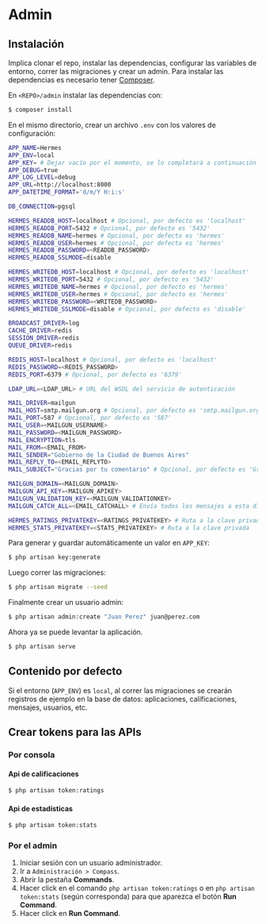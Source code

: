 # Admin

## Instalación

Implica clonar el repo, instalar las dependencias, configurar las variables de entorno, correr las migraciones y crear un admin. Para instalar las dependencias es necesario tener [Composer](https://getcomposer.org/).

En `<REPO>/admin` instalar las dependencias con:

```bash
$ composer install
```

En el mismo directorio, crear un archivo `.env` con los valores de configuración:

```bash
APP_NAME=Hermes
APP_ENV=local
APP_KEY= # Dejar vacío por el momento, se lo completará a continuación
APP_DEBUG=true
APP_LOG_LEVEL=debug
APP_URL=http://localhost:8000
APP_DATETIME_FORMAT='d/m/Y H:i:s'

DB_CONNECTION=pgsql

HERMES_READDB_HOST=localhost # Opcional, por defecto es 'localhost'
HERMES_READDB_PORT=5432 # Opcional, por defecto es '5432'
HERMES_READDB_NAME=hermes # Opcional, por defecto es 'hermes'
HERMES_READDB_USER=hermes # Opcional, por defecto es 'hermes'
HERMES_READDB_PASSWORD=<READDB_PASSWORD>
HERMES_READDB_SSLMODE=disable

HERMES_WRITEDB_HOST=localhost # Opcional, por defecto es 'localhost'
HERMES_WRITEDB_PORT=5432 # Opcional, por defecto es '5432'
HERMES_WRITEDB_NAME=hermes # Opcional, por defecto es 'hermes'
HERMES_WRITEDB_USER=hermes # Opcional, por defecto es 'hermes'
HERMES_WRITEDB_PASSWORD=<WRITEDB_PASSWORD>
HERMES_WRITEDB_SSLMODE=disable # Opcional, por defecto es 'disable'

BROADCAST_DRIVER=log
CACHE_DRIVER=redis
SESSION_DRIVER=redis
QUEUE_DRIVER=redis

REDIS_HOST=localhost # Opcional, por defecto es 'localhost'
REDIS_PASSWORD=<REDIS_PASSWORD>
REDIS_PORT=6379 # Opcional, por defecto es '6379'

LDAP_URL=<LDAP_URL> # URL del WSDL del servicio de autenticación

MAIL_DRIVER=mailgun
MAIL_HOST=smtp.mailgun.org # Opcional, por defecto es 'smtp.mailgun.org'
MAIL_PORT=587 # Opcional, por defecto es '587'
MAIL_USER=<MAILGUN_USERNAME>
MAIL_PASSWORD=<MAILGUN_PASSWORD>
MAIL_ENCRYPTION=tls
MAIL_FROM=<EMAIL_FROM>
MAIL_SENDER="Gobierno de la Ciudad de Buenos Aires"
MAIL_REPLY_TO=<EMAIL_REPLYTO>
MAIL_SUBJECT="Gracias por tu comentario" # Opcional, por defecto es 'Gracias por tu comentario'

MAILGUN_DOMAIN=<MAILGUN_DOMAIN>
MAILGUN_API_KEY=<MAILGUN_APIKEY>
MAILGUN_VALIDATION_KEY=<MAILGUN_VALIDATIONKEY>
MAILGUN_CATCH_ALL=<EMAIL_CATCHALL> # Envía todos los mensajes a esta dirección

HERMES_RATINGS_PRIVATEKEY=<RATINGS_PRIVATEKEY> # Ruta a la clave privada
HERMES_STATS_PRIVATEKEY=<STATS_PRIVATEKEY> # Ruta a la clave privada
```

Para generar y guardar automáticamente un valor en `APP_KEY`:

```bash
$ php artisan key:generate
```

Luego correr las migraciones:

```bash
$ php artisan migrate --seed
```

Finalmente crear un usuario admin:

```bash
$ php artisan admin:create "Juan Perez" juan@perez.com
```

Ahora ya se puede levantar la aplicación.

```bash
$ php artisan serve
```

## Contenido por defecto

Si el entorno (`APP_ENV`) es `local`, al correr las migraciones se crearán registros de ejemplo en la base de datos: aplicaciones, calificaciones, mensajes, usuarios, etc.

## Crear tokens para las APIs

### Por consola

#### Api de calificaciones

```bash
$ php artisan token:ratings
```

#### Api de estadísticas

```bash
$ php artisan token:stats
```

### Por el admin

1. Iniciar sesión con un usuario administrador.
2. Ir a `Administración > Compass`.
3. Abrir la pestaña **Commands**.
4. Hacer click en el comando `php artisan token:ratings` o en `php artisan token:stats` (según corresponda) para que aparezca el botón **Run Command**.
5. Hacer click en **Run Command**.